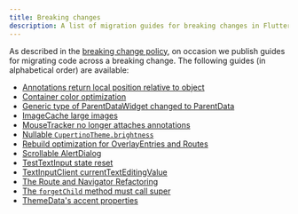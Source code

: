 ```yaml
---
title: Breaking changes
description: A list of migration guides for breaking changes in Flutter.
---
```


As described in the [breaking change policy][],
on occasion we publish guides for migrating code
across a breaking change.
The following guides (in alphabetical order) are
available:

* [Annotations return local position relative to object][]
* [Container color optimization][]
* [Generic type of ParentDataWidget changed to ParentData][]
* [ImageCache large images][]
* [MouseTracker no longer attaches annotations][]
* [Nullable `CupertinoTheme.brightness`][]
* [Rebuild optimization for OverlayEntries and Routes][]
* [Scrollable AlertDialog][]
* [TestTextInput state reset][]
* [TextInputClient currentTextEditingValue][]
* [The Route and Navigator Refactoring][]
* [The `forgetChild` method must call super][]
* [ThemeData's accent properties][]

[breaking change policy]: /docs/resources/compatibility
[Annotations return local position relative to object]: /docs/release/breaking-changes/annotations-return-local-position-relative-to-object
[Container color optimization]: /docs/release/breaking-changes/container-color
[Generic type of ParentDataWidget changed to ParentData]: /docs/release/breaking-changes/parent-data-widget-generic-type
[ImageCache large images]: /docs/release/breaking-changes/imagecache-large-images
[ImageCache and ImageProvider changes]: /docs/release/breaking-changes/image-cache-and-provider
[MouseTracker no longer attaches annotations]: /docs/release/breaking-changes/mouse-tracker-no-longer-attaches-annotations
[Nullable `CupertinoTheme.brightness`]: /docs/release/breaking-changes/nullable-cupertinothemedata-brightness
[Rebuild optimization for OverlayEntries and Routes]: /docs/release/breaking-changes/overlay-entry-rebuilds
[Scrollable AlertDialog]: /docs/release/breaking-changes/scrollable-alert-dialog
[TestTextInput state reset]: /docs/release/breaking-changes/test-text-input
[TextInputClient currentTextEditingValue]: /docs/release/breaking-changes/text-input-client-current-value
[The Route and Navigator Refactoring]: /docs/release/breaking-changes/route-navigator-refactoring
[The `forgetChild` method must call super]: /docs/release/breaking-changes/forgetchild-call-super
[ThemeData's accent properties]: /docs/release/breaking-changes/theme-data-accent-properties
